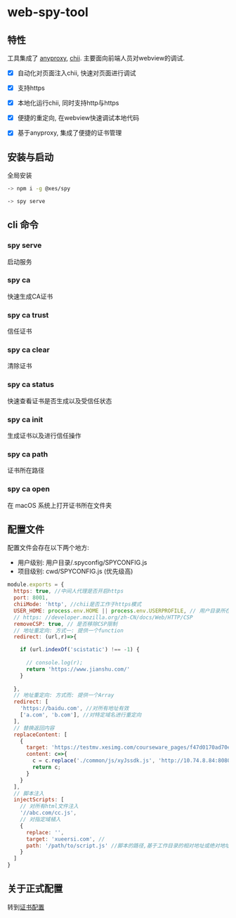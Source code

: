 # web-spy-tool

## 特性
工具集成了 [anyproxy](http://anyproxy.io/cn/), [chii](https://github.com/liriliri/chii). 主要面向前端人员对webview的调试. 


- [x] 自动化对页面注入chii, 快速对页面进行调试
- [x] 支持https
- [x] 本地化运行chii, 同时支持http与https
- [x] 便捷的重定向, 在webview快速调试本地代码

- [x] 基于anyproxy, 集成了便捷的证书管理

## 安装与启动 
全局安装
```bash
-> npm i -g @xes/spy

-> spy serve
```
## cli 命令

### spy serve
启动服务

### spy ca

快速生成CA证书

### spy ca trust
信任证书

### spy ca clear
清除证书

### spy ca status

快速查看证书是否生成以及受信任状态

### spy ca init
生成证书以及进行信任操作

### spy ca path
证书所在路径

### spy ca open
在 macOS 系统上打开证书所在文件夹

## 配置文件
配置文件会存在以下两个地方:

* 用户级别: 用户目录/.spyconfig/SPYCONFIG.js
* 项目级别: cwd/SPYCONFIG.js (优先级高)


```js
module.exports = {
  https: true, //中间人代理是否开启https
  port: 8001, 
  chiiMode: 'http', //chii是否工作于https模式
  USER_HOME: process.env.HOME || process.env.USERPROFILE, // 用户目录所在地(默认)
  // https: //developer.mozilla.org/zh-CN/docs/Web/HTTP/CSP
  removeCSP: true, // 是否移除CSP限制
  // 地址重定向: 方式一: 提供一个function
  redirect: (url,r)=>{

    if (url.indexOf('scistatic') !== -1) {
      
      // console.log(r);
      return 'https://www.jianshu.com/'
    }
    
  },
  // 地址重定向: 方式而: 提供一个Array
  redirect: [
    'https://baidu.com', //对所有地址有效
    ['a.com', 'b.com'], //对特定域名进行重定向
  ],
  // 替换返回内容
  replaceContent: [
    {
      target: 'https://testmv.xesimg.com/courseware_pages/f47d0170ad70e5b90582c0878ce300ca/index.html',
      content: c=>{
        c = c.replace('./common/js/xyJssdk.js', 'http://10.74.8.84:8080/xyJssdk.js')
        return c;
      }
    }
  ],
  // 脚本注入
  injectScripts: [
    // 对所有html文件注入
    '//abc.com/cc.js',
    // 对指定域植入
    {
      replace: '',
      target: 'xueersi.com', // 
      path: '/path/to/script.js' //脚本的路径,基于工作目录的相对地址或绝对地址
    }
  ]
}

```

## 关于正式配置
转到[证书配置](http://anyproxy.io/cn/#%E8%AF%81%E4%B9%A6%E9%85%8D%E7%BD%AE)